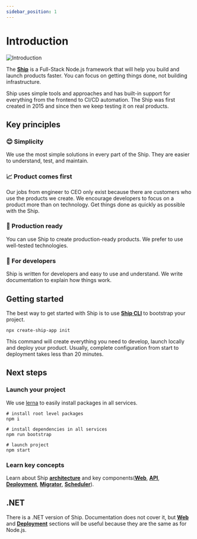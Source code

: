 ```yaml
---
sidebar_position: 1
---
```


# Introduction

![Introduction](/img/ship.png)

The **[Ship](https://ship.paralect.com/)** is a Full-Stack Node.js framework that will help you build and launch products faster. You can focus on getting things done, not building infrastructure.

Ship uses simple tools and approaches and has built-in support for everything from the frontend to CI/CD automation. The Ship was first created in 2015 and since then we keep testing it on real products.

## Key principles

### **😊 Simplicity**
We use the most simple solutions in every part of the Ship. They are easier to understand, test, and maintain.

### **📈 Product comes first**
Our jobs from engineer to CEO only exist because there are customers who use the products we create. We encourage developers to focus on a product more than on technology. Get things done as quickly as possible with the Ship.

### **🚀 Production ready**
You can use Ship to create production-ready products. We prefer to use well-tested technologies.

### **🥷 For developers**
Ship is written for developers and easy to use and understand. We write documentation to explain how things work.

## Getting started

The best way to get started with Ship is to use **[Ship CLI](./packages/create-ship-app.md)** to bootstrap your project.

```shell
npx create-ship-app init
```

This command will create everything you need to develop, launch locally and deploy your product. Usually, complete configuration from start to deployment takes less than 20 minutes.

## Next steps
### Launch your project

We use [lerna](https://github.com/lerna/lerna) to easily install packages in all services.

```shell
# install root level packages
npm i

# install dependencies in all services
npm run bootstrap 

# launch project
npm start
```

### Learn key concepts

Learn about Ship **[architecture](./architecture.md)**  and key components(**[Web](./web/overview.md)**, **[API](./api/overview.md)**, **[Deployment](./deployment/overview.md)**, **[Migrator](./migrator.md)**, **[Scheduler](./scheduler.md)**).

## .NET

There is a .NET version of Ship. Documentation does not cover it, but **[Web](./web/overview.md)** and **[Deployment](./deployment/overview.md)** sections will be useful because they are the same as for Node.js.
